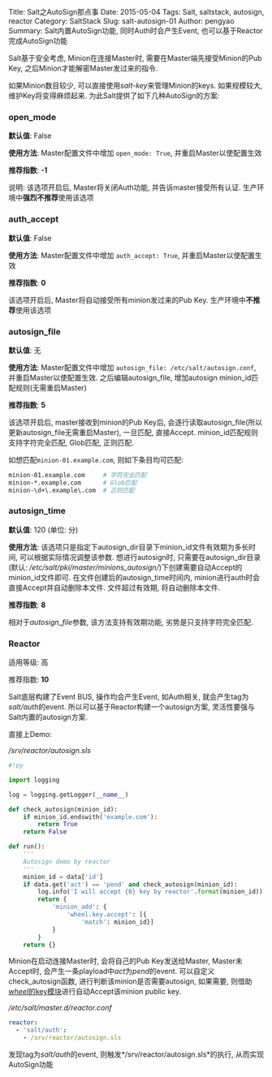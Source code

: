 Title: Salt之AutoSign那点事
Date: 2015-05-04
Tags: Salt, saltstack, autosign, reactor
Category: SaltStack
Slug: salt-autosign-01
Author: pengyao
Summary: Salt内置AutoSign功能, 同时Auth时会产生Event, 也可以基于Reactor完成AutoSign功能


Salt基于安全考虑, Minion在连接Master时, 需要在Master端先接受Minion的Pub Key, 之后Minion才能解密Master发过来的指令. 

如果Minion数目较少, 可以直接使用*salt-key*来管理Minion的keys. 如果规模较大, 维护Key将变得麻烦起来. 为此Salt提供了如下几种AutoSign的方案:

### open_mode

**默认值**: False

**使用方法**: Master配置文件中增加 `open_mode: True`, 并重启Master以使配置生效

**推荐指数**: **-1**

说明: 该选项开启后, Master将关闭Auth功能, 并告诉master接受所有认证. 生产环境中**强烈不推荐**使用该选项

### auth_accept

**默认值**: False

**使用方法**: Master配置文件中增加 `auth_accept: True`, 并重启Master以使配置生效

**推荐指数**: **0**

该选项开启后, Master将自动接受所有minion发过来的Pub Key. 生产环境中**不推荐**使用该选项

### autosign_file

**默认值**: 无

**使用方法**: Master配置文件中增加 `autosign_file: /etc/salt/autosign.conf`, 并重启Master以使配置生效. 之后编辑autosign_file, 增加autosign minion_id匹配规则(无需重启Master)

**推荐指数**: **5**

该选项开启后, master接收到minion的Pub Key后, 会逐行读取autosign_file(所以更新autosign_file无需重启Master), 一旦匹配, 直接Accept. minion_id匹配规则支持字符完全匹配, Glob匹配, 正则匹配.

如想匹配`minion-01.example.com`, 则如下条目均可匹配:

```bash
minion-01.example.com     # 字符完全匹配
minion-*.example.com      # Glob匹配
minion-\d+\.example\.com  # 正则匹配
```

### autosign_time

**默认值**: 120   (单位: 分)

**使用方法**: 该选项只是指定下autosign_dir目录下minion_id文件有效期为多长时间, 可以根据实际情况调整该参数. 想进行autosign时, 只需要在autosign_dir目录(默认: */etc/salt/pki/master/minions_autosign/*)下创建需要自动Accept的minion_id文件即可. 在文件创建后的autosign_time时间内, minion进行auth时会直接Accept并自动删除本文件. 文件超过有效期, 将自动删除本文件.

**推荐指数**: **8**

相对于*autosign_file*参数, 该方法支持有效期功能, 劣势是只支持字符完全匹配.

### Reactor

适用等级: 高

推荐指数: **10**

Salt底层构建了Event BUS, 操作均会产生Event, 如Auth相关, 就会产生tag为*salt/auth*的event. 所以可以基于Reactor构建一个autosign方案, 灵活性要强与Salt内置的autosign方案.

直接上Demo:

*/srv/reactor/autosign.sls*

```python
#!py

import logging

log = logging.getLogger(__name__)

def check_autosign(minion_id):
    if minion_id.endswith('example.com'):
        return True
    return False

def run():
    '''
    Autosign demo by reactor
    '''
    minion_id = data['id']
    if data.get('act') == 'pend' and check_autosign(minion_id):
        log.info('I will accept {0} key by reactor'.format(minion_id))
        return {
            'minion_add': {
                'wheel.key.accept': [{
                    'match': minion_id}]
            }
        }
    return {}
```

Minion在启动连接Master时, 会将自己的Pub Key发送给Master, Master未Accept时, 会产生一条playload中*act*为*pend*的event. 可以自定义check_autosign函数, 进行判断该minion是否需要autosign, 如果需要, 则借助[*wheel*的key模块](http://docs.saltstack.com/en/latest/ref/wheel/all/salt.wheel.key.html#salt.wheel.key.accept "wheel.key")进行自动Accept该minion public key.

*/etc/salt/master.d/reactor.conf*

```yaml
reactor:
  - 'salt/auth':
    - /srv/reactor/autosign.sls
```

发现tag为*salt/auth*的event, 则触发*/srv/reactor/autosign.sls*的执行, 从而实现AutoSign功能



 

















